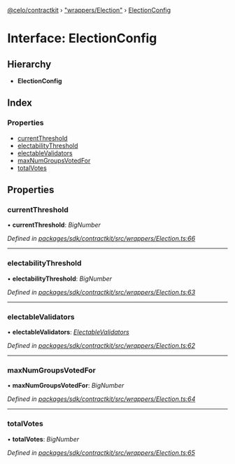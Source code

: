 [@celo/contractkit](../README.md) › ["wrappers/Election"](../modules/_wrappers_election_.md) › [ElectionConfig](_wrappers_election_.electionconfig.md)

# Interface: ElectionConfig

## Hierarchy

* **ElectionConfig**

## Index

### Properties

* [currentThreshold](_wrappers_election_.electionconfig.md#currentthreshold)
* [electabilityThreshold](_wrappers_election_.electionconfig.md#electabilitythreshold)
* [electableValidators](_wrappers_election_.electionconfig.md#electablevalidators)
* [maxNumGroupsVotedFor](_wrappers_election_.electionconfig.md#maxnumgroupsvotedfor)
* [totalVotes](_wrappers_election_.electionconfig.md#totalvotes)

## Properties

###  currentThreshold

• **currentThreshold**: *BigNumber*

*Defined in [packages/sdk/contractkit/src/wrappers/Election.ts:66](https://github.com/celo-org/celo-monorepo/blob/master/packages/sdk/contractkit/src/wrappers/Election.ts#L66)*

___

###  electabilityThreshold

• **electabilityThreshold**: *BigNumber*

*Defined in [packages/sdk/contractkit/src/wrappers/Election.ts:63](https://github.com/celo-org/celo-monorepo/blob/master/packages/sdk/contractkit/src/wrappers/Election.ts#L63)*

___

###  electableValidators

• **electableValidators**: *[ElectableValidators](_wrappers_election_.electablevalidators.md)*

*Defined in [packages/sdk/contractkit/src/wrappers/Election.ts:62](https://github.com/celo-org/celo-monorepo/blob/master/packages/sdk/contractkit/src/wrappers/Election.ts#L62)*

___

###  maxNumGroupsVotedFor

• **maxNumGroupsVotedFor**: *BigNumber*

*Defined in [packages/sdk/contractkit/src/wrappers/Election.ts:64](https://github.com/celo-org/celo-monorepo/blob/master/packages/sdk/contractkit/src/wrappers/Election.ts#L64)*

___

###  totalVotes

• **totalVotes**: *BigNumber*

*Defined in [packages/sdk/contractkit/src/wrappers/Election.ts:65](https://github.com/celo-org/celo-monorepo/blob/master/packages/sdk/contractkit/src/wrappers/Election.ts#L65)*
